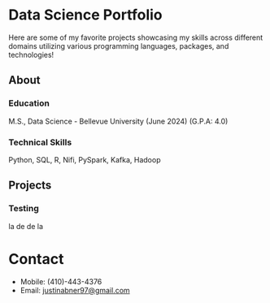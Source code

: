 # Data Science Portfolio
Here are some of my favorite projects showcasing my skills across different domains utilizing various programming languages, packages, and technologies!
## About
### Education
M.S., Data Science - Bellevue University (June 2024) (G.P.A: 4.0)

### Technical Skills
Python, SQL, R, Nifi, PySpark, Kafka, Hadoop

## Projects
### Testing
la de de la

# Contact
- Mobile: (410)-443-4376
- Email: justinabner97@gmail.com
